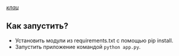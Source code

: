 [*клац*](https://emerikko.pythonanywhere.com)

## Как запустить?

- Установить модули из requirements.txt с помощью pip install.
- Запустить приложение командой `python app.py`.